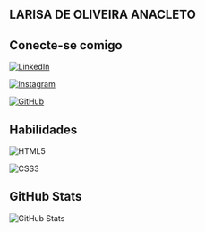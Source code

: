 ## LARISA DE OLIVEIRA ANACLETO

## Conecte-se comigo
[![LinkedIn](https://img.shields.io/badge/LinkedIn-0077B5?style=for-the-badge&logo=linkedin&logoColor=white)](https://www.linkedin.com/in/larissaanacleto/)

[![Instagram](https://img.shields.io/badge/-Instagram-%23E4405F?style=for-the-badge&logo=instagram&logoColor=white)](https://www.instagram.com/oliveiraalaris/)

[![GitHub](https://img.shields.io/badge/GitHub-100000?style=for-the-badge&logo=github&logoColor=white)](https://github.com/oliveiraalaris)

## Habilidades

![HTML5](https://img.shields.io/badge/HTML5-E34F26?style=for-the-badge&logo=html5&logoColor=white)

![CSS3](https://img.shields.io/badge/CSS3-1572B6?style=for-the-badge&logo=css3&logoColor=white)


## GitHub Stats

![GitHub Stats](https://github-readme-stats.vercel.app/api?username=oliveiraalaris&theme=transparent&bg_color=000&border_color=30A3DC&show_icons=true&icon_color=30A3DC&title_color=E94D5F&text_color=FFF)
